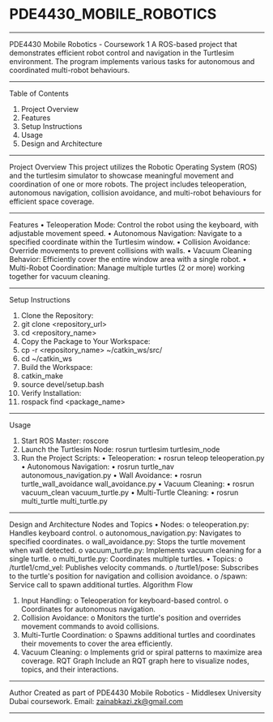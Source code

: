 # PDE4430_MOBILE_ROBOTICS
________________________________________
PDE4430 Mobile Robotics - Coursework 1
A ROS-based project that demonstrates efficient robot control and navigation in the Turtlesim environment. The program implements various tasks for autonomous and coordinated multi-robot behaviours.
________________________________________
Table of Contents
1.	Project Overview
2.	Features
3.	Setup Instructions
4.	Usage
5.	Design and Architecture
________________________________________
Project Overview
This project utilizes the Robotic Operating System (ROS) and the turtlesim simulator to showcase meaningful movement and coordination of one or more robots. The project includes teleoperation, autonomous navigation, collision avoidance, and multi-robot behaviours for efficient space coverage.
________________________________________
Features
•	Teleoperation Mode: Control the robot using the keyboard, with adjustable movement speed.
•	Autonomous Navigation: Navigate to a specified coordinate within the Turtlesim window.
•	Collision Avoidance: Override movements to prevent collisions with walls.
•	Vacuum Cleaning Behavior: Efficiently cover the entire window area with a single robot.
•	Multi-Robot Coordination: Manage multiple turtles (2 or more) working together for vacuum cleaning.
________________________________________
Setup Instructions
1.	Clone the Repository:
2.	git clone <repository_url>
3.	cd <repository_name>
4.	Copy the Package to Your Workspace:
5.	cp -r <repository_name> ~/catkin_ws/src/
6.	cd ~/catkin_ws
7.	Build the Workspace:
8.	catkin_make
9.	source devel/setup.bash
10.	Verify Installation:
11.	rospack find <package_name>
________________________________________
Usage
1. Start ROS Master:
roscore
2. Launch the Turtlesim Node:
rosrun turtlesim turtlesim_node
3. Run the Project Scripts:
•	Teleoperation: 
•	rosrun teleop teleoperation.py
•	Autonomous Navigation: 
•	rosrun turtle_nav autonomous_navigation.py
•	Wall Avoidance: 
•	rosrun turtle_wall_avoidance wall_avoidance.py
•	Vacuum Cleaning: 
•	rosrun vacuum_clean vacuum_turtle.py
•	Multi-Turtle Cleaning: 
•	rosrun multi_turtle multi_turtle.py
________________________________________
Design and Architecture
Nodes and Topics
•	Nodes: 
o	teleoperation.py: Handles keyboard control.
o	autonomous_navigation.py: Navigates to specified coordinates.
o	wall_avoidance.py: Stops the turtle movement when wall detected.
o	vacuum_turtle.py: Implements vacuum cleaning for a single turtle.
o	multi_turtle.py: Coordinates multiple turtles.
•	Topics: 
o	/turtle1/cmd_vel: Publishes velocity commands.
o	/turtle1/pose: Subscribes to the turtle's position for navigation and collision avoidance.
o	/spawn: Service call to spawn additional turtles.
Algorithm Flow
1.	Input Handling: 
o	Teleoperation for keyboard-based control.
o	Coordinates for autonomous navigation.
2.	Collision Avoidance: 
o	Monitors the turtle's position and overrides movement commands to avoid collisions.
3.	Multi-Turtle Coordination: 
o	Spawns additional turtles and coordinates their movements to cover the area efficiently.
4.	Vacuum Cleaning: 
o	Implements grid or spiral patterns to maximize area coverage.
RQT Graph
Include an RQT graph here to visualize nodes, topics, and their interactions.
________________________________________
Author
Created as part of PDE4430 Mobile Robotics - Middlesex University Dubai coursework.
Email: zainabkazi.zk@gmail.com

________________________________________

